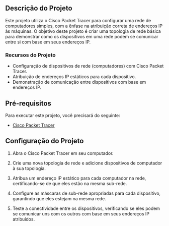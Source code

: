 ## Descrição do Projeto

Este projeto utiliza o Cisco Packet Tracer para configurar uma rede de computadores simples, com a ênfase na atribuição correta de endereços IP às máquinas. O objetivo deste projeto é criar uma topologia de rede básica para demonstrar como os dispositivos em uma rede podem se comunicar entre si com base em seus endereços IP.

### Recursos do Projeto

- Configuração de dispositivos de rede (computadores) com Cisco Packet Tracer.
- Atribuição de endereços IP estáticos para cada dispositivo.
- Demonstração de comunicação entre dispositivos com base em endereços IP.

## Pré-requisitos

Para executar este projeto, você precisará do seguinte:

- [Cisco Packet Tracer](https://www.netacad.com/courses/packet-tracer)

## Configuração do Projeto

1. Abra o Cisco Packet Tracer em seu computador.

2. Crie uma nova topologia de rede e adicione dispositivos de computador à sua topologia.

3. Atribua um endereço IP estático para cada computador na rede, certificando-se de que eles estão na mesma sub-rede.

4. Configure as máscaras de sub-rede apropriadas para cada dispositivo, garantindo que eles estejam na mesma rede.

5. Teste a conectividade entre os dispositivos, verificando se eles podem se comunicar uns com os outros com base em seus endereços IP atribuídos.
